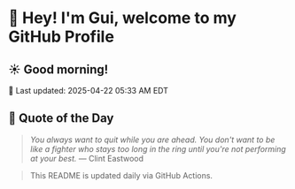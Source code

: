 # 👋 Hey! I'm Gui, welcome to my GitHub Profile

## ☀️ Good morning!
📅 Last updated: 2025-04-22 05:33 AM EDT

## 🧠 Quote of the Day
> *You always want to quit while you are ahead. You don't want to be like a fighter who stays too long in the ring until you're not performing at your best.*
> — Clint Eastwood


> This README is updated daily via GitHub Actions.
